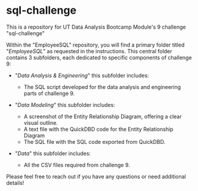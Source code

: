 # sql-challenge
This is a repository for UT Data Analysis Bootcamp Module's 9 challenge "sql-challenge"


Within the "EmployeeSQL" repository, you will find a primary folder titled "_EmployeeSQL_" as requested in the instructions. This central folder contains 3 subfolders, each dedicated to specific components of challenge 9:
- "_Data Analysis & Engineering_" this subfolder includes:
  - The SQL script developed for the data analysis and engineering parts of challenge 9.

- "_Data Modeling_" this subfolder includes:
  - A screenshot of the Entity Relationship Diagram, offering a clear visual outline.
  - A text file with the QuickDBD code for the Entity Relationship Diagram
  - The SQL file with the SQL code exported from QuickDBD.

- "_Data_" this subfolder includes:
  - All the CSV files required from challenge 9.

Please feel free to reach out if you have any questions or need additional details!


